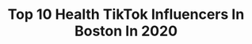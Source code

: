 ---
title: Top 10 Health TikTok Influencers In Boston In 2020
description: >-
  Find top health TikTok influencers in Boston in 2020. Most popular hashtags: #health #boston #healthy #coronavirus.
platform: TikTok
profiles:
  - username: "jamesdeveney"
    fullname: >-
      James Deveney
    location: "United States"
    followers: 66642
    engagement: 1381
    commentsToLikes: 0.041553
    id: ck8hrxj8zaq0q0j78hi4qudcf
    verified: false
    hashtags: "#addiction, #family, #workout, #england"
  - username: "thatdumbhomo69"
    fullname: >-
      Sus🏳️‍🌈
    location: "United States"
    followers: 92702
    engagement: 1426
    commentsToLikes: 0.012871
    id: ck81q9hccgzw20j783z69zlno
    verified: false
    hashtags: "#friends, #imisscollege, #catnoise, #school"
  - username: "syattfitness"
    fullname: >-
      Jordan Syatt
    location: "United States"
    followers: 34315
    engagement: 818
    commentsToLikes: 0.023467
    id: cka0qzkgmert70i78v4tmoi3g
    verified: false
    hashtags: "#sweetpotatoes, #caloriecounting, #pushups, #bodybuiling"
  - username: "telamordancesquad"
    fullname: >-
      Jack
    location: "United States"
    followers: 7008
    engagement: 412
    commentsToLikes: 0.025818
    id: ck9fwqroq2fj20j78fh9crnio
    verified: false
    hashtags: "#lifestyle, #puppies, #happy, #onlineshopping"
  - username: "kaylindax"
    fullname: >-
      ✨Kaylinda✨
    location: "United States"
    followers: 25079
    engagement: 373
    commentsToLikes: 0.028667
    id: ck9vf0veg19vm0j78r9lfcjij
    verified: false
    hashtags: "#drake, #xyzcba, #boys, #mexicanrice"
  - username: "iheartpink214"
    fullname: >-
      Raneé Araby
    location: "United States"
    followers: 33160
    engagement: 877
    commentsToLikes: 0.076428
    id: ck9jzl28z9aq60j78d8qx8se4
    verified: false
    hashtags: "#youreamazing, #2020, #dance, #pizza"
  - username: "sophsmcgophs"
    fullname: >-
      sophia
    location: "United States"
    followers: 6611
    engagement: 985
    commentsToLikes: 0.008784
    id: ck83zu9p934k10j789mqdocie
    verified: false
    hashtags: "#lifeathomequiz, #blanketlife, #healthy, #brazilian"
  - username: "soniakkaradaqi"
    fullname: >-
      Sonia karadaqi 
    location: "United States"
    followers: 11142
    engagement: 1285
    commentsToLikes: 0.016241
    id: ck8z2oria68zr0j78e6uz5mds
    verified: false
    hashtags: "#foodlover, #stayathome, #nailgoals, #polygel"
  - username: "likethesealion"
    fullname: >-
      a seal
    location: "United States"
    followers: 46828
    engagement: 3166
    commentsToLikes: 0.024215
    id: ck9k05db5bi9z0j78kagq90qq
    verified: false
    hashtags: "#drawing, #puns, #college, #indoorworkout"
  - username: "chelseaonair"
    fullname: >-
      ChelseaOnAir
    location: "United States"
    followers: 2752
    engagement: 576
    commentsToLikes: 0.033181
    id: ck9dr1rst28nm0j78wklo1lpz
    verified: false
    hashtags: "#snow, #stop, #whatthefuc, #instagram"
---
